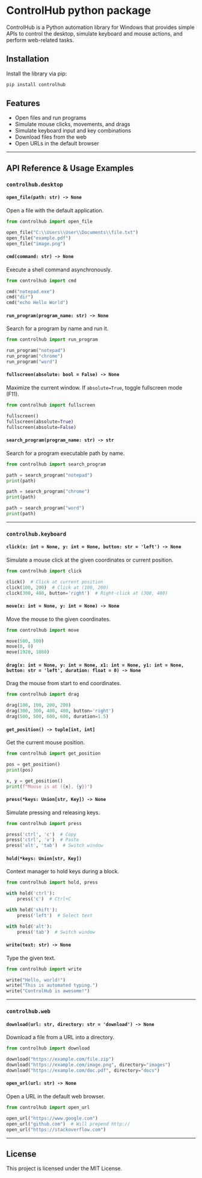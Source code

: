 # ControlHub python package

ControlHub is a Python automation library for Windows that provides simple APIs to control the desktop, simulate keyboard and mouse actions, and perform web-related tasks.

## Installation

Install the library via pip:

```bash
pip install controlhub
```

## Features

-   Open files and run programs
-   Simulate mouse clicks, movements, and drags
-   Simulate keyboard input and key combinations
-   Download files from the web
-   Open URLs in the default browser

---

## API Reference & Usage Examples

### `controlhub.desktop`

#### `open_file(path: str) -> None`

Open a file with the default application.

```python
from controlhub import open_file

open_file("C:\\Users\\User\\Documents\\file.txt")
open_file("example.pdf")
open_file("image.png")
```

#### `cmd(command: str) -> None`

Execute a shell command asynchronously.

```python
from controlhub import cmd

cmd("notepad.exe")
cmd("dir")
cmd("echo Hello World")
```

#### `run_program(program_name: str) -> None`

Search for a program by name and run it.

```python
from controlhub import run_program

run_program("notepad")
run_program("chrome")
run_program("word")
```

#### `fullscreen(absolute: bool = False) -> None`

Maximize the current window. If `absolute=True`, toggle fullscreen mode (F11).

```python
from controlhub import fullscreen

fullscreen()
fullscreen(absolute=True)
fullscreen(absolute=False)
```

#### `search_program(program_name: str) -> str`

Search for a program executable path by name.

```python
from controlhub import search_program

path = search_program("notepad")
print(path)

path = search_program("chrome")
print(path)

path = search_program("word")
print(path)
```

---

### `controlhub.keyboard`

#### `click(x: int = None, y: int = None, button: str = 'left') -> None`

Simulate a mouse click at the given coordinates or current position.

```python
from controlhub import click

click()  # Click at current position
click(100, 200)  # Click at (100, 200)
click(300, 400, button='right')  # Right-click at (300, 400)
```

#### `move(x: int = None, y: int = None) -> None`

Move the mouse to the given coordinates.

```python
from controlhub import move

move(500, 500)
move(0, 0)
move(1920, 1080)
```

#### `drag(x: int = None, y: int = None, x1: int = None, y1: int = None, button: str = 'left', duration: float = 0) -> None`

Drag the mouse from start to end coordinates.

```python
from controlhub import drag

drag(100, 100, 200, 200)
drag(300, 300, 400, 400, button='right')
drag(500, 500, 600, 600, duration=1.5)
```

#### `get_position() -> tuple[int, int]`

Get the current mouse position.

```python
from controlhub import get_position

pos = get_position()
print(pos)

x, y = get_position()
print(f"Mouse is at ({x}, {y})")
```

#### `press(*keys: Union[str, Key]) -> None`

Simulate pressing and releasing keys.

```python
from controlhub import press

press('ctrl', 'c')  # Copy
press('ctrl', 'v')  # Paste
press('alt', 'tab')  # Switch window
```

#### `hold(*keys: Union[str, Key])`

Context manager to hold keys during a block.

```python
from controlhub import hold, press

with hold('ctrl'):
    press('c')  # Ctrl+C

with hold('shift'):
    press('left')  # Select text

with hold('alt'):
    press('tab')  # Switch window
```

#### `write(text: str) -> None`

Type the given text.

```python
from controlhub import write

write("Hello, world!")
write("This is automated typing.")
write("ControlHub is awesome!")
```

---

### `controlhub.web`

#### `download(url: str, directory: str = 'download') -> None`

Download a file from a URL into a directory.

```python
from controlhub import download

download("https://example.com/file.zip")
download("https://example.com/image.png", directory="images")
download("https://example.com/doc.pdf", directory="docs")
```

#### `open_url(url: str) -> None`

Open a URL in the default web browser.

```python
from controlhub import open_url

open_url("https://www.google.com")
open_url("github.com")  # Will prepend http://
open_url("https://stackoverflow.com")
```

---

## License

This project is licensed under the MIT License.
